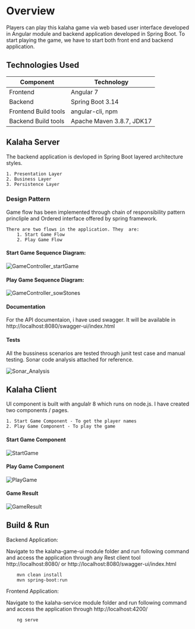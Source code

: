 # Overview

Players can play this kalaha game via web based user interface developed in Angular module and backend application developed in Spring Boot. To start playing the game, we have to start both front end and backend application.



## Technologies Used

| Component                 | Technology                 |
| ------------------------- |--------------------------- |
| Frontend                  | Angular 7                 |
| Backend                   | Spring Boot 3.14           |
| Frontend Build tools      | angular-cli, npm           |
| Backend  Build tools      | Apache Maven 3.8.7, JDK17  |

## Kalaha Server

The backend application is devloped in Spring Boot layered architecture styles.

    1. Presentation Layer
    2. Business Layer
    3. Persistence Layer
    
### Design Pattern

Game flow has been implemented through chain of responsibility pattern princliple and Ordered interface offered by spring framework.
    
    There are two flows in the application. They  are:
        1. Start Game Flow
        2. Play Game Flow

#### Start Game Sequence Diagram:

![GameController_startGame](https://github.com/GKSSN/kalaha_game/assets/118438039/d5c1b8be-f469-4308-9b39-8565521f5479)

#### Play Game Sequence Diagram:

![GameController_sowStones](https://github.com/GKSSN/kalaha_game/assets/118438039/5cf1a57f-e6df-475a-a6c9-bbfbaf131c15)

#### Documentation

For the API documentaion, i have used swagger. It will be available in http://localhost:8080/swagger-ui/index.html

#### Tests

All the bussiness scenarios are tested through junit test case and manual testing. Sonar code analysis attached for reference.

![Sonar_Analysis](https://github.com/GKSSN/kalaha_game/assets/118438039/1bde9354-348f-4397-97ef-160f1083fd44)

## Kalaha Client

UI component is built with angulalr 8 which runs on node.js. I have created two components / pages.

    1. Start Game Component - To get the player names
    2. Play Game Component - To play the game

#### Start Game Component

![StartGame](https://github.com/GKSSN/kalaha_game/assets/118438039/b94430f3-01bd-4e9c-8fbd-db56a1fc8388)

#### Play Game Component

![PlayGame](https://github.com/GKSSN/kalaha_game/assets/118438039/d3d7f71f-fa39-48ee-aaa2-6d381cac7f14)


#### Game Result

![GameResult](https://github.com/GKSSN/kalaha_game/assets/118438039/25005081-650c-4682-99bd-db2486a90987)

## Build & Run

Backend Application:

Navigate to the kalaha-game-ui module folder and run following command and access the application through any Rest client tool http://localhost:8080/ or http://localhost:8080/swagger-ui/index.html
       
        mvn clean install
        mvn spring-boot:run
        
Frontend Application:

Navigate to the kalaha-service module folder and run following command and access the application through http://localhost:4200/

        ng serve


